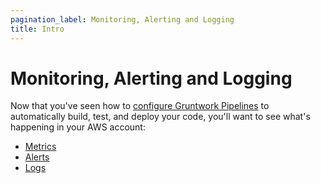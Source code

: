 ```yaml
---
pagination_label: Monitoring, Alerting and Logging
title: Intro
---
```


# Monitoring, Alerting and Logging

Now that you've seen how to [configure Gruntwork Pipelines](../04-configure-gw-pipelines/01-intro.md) to automatically build, test,
and deploy your code, you'll want to see what's happening in your AWS account:

- [Metrics](02-metrics.md)
- [Alerts](03-alerts.md)
- [Logs](04-logs.md)


<!-- ##DOCS-SOURCER-START
{"sourcePlugin":"local-copier","hash":"4bf00ab56efc3404d9b7686ebc2efe7f"}
##DOCS-SOURCER-END -->
